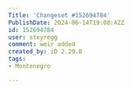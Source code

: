 ```yaml
---
Title: 'Changeset #152694784'
PublishDate: 2024-06-14T19:08:42Z
id: 152694784
user: steyregg
comment: weir added
created_by: iD 2.29.0
tags:
- Montenegro

---
```

